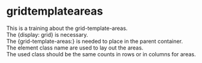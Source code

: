 # gridtemplateareas
This is a training about the grid-template-areas.<br>
The {display: grid} is necessary.<br>
The {grid-template-areas:} is needed to place in the parent container.<br> 
The element class name are used to lay out the areas.<br>
The used class should be the same counts in rows or in columns for areas.<br>

